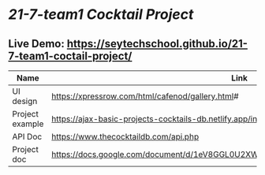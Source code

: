 # _21-7-team1 Cocktail Project_

## Live Demo: <https://seytechschool.github.io/21-7-team1-coctail-project/>

| Name | Link |
| ------ | ------ |
| UI design | <https://xpressrow.com/html/cafenod/gallery.html># |
| Project example | <https://ajax-basic-projects-cocktails-db.netlify.app/index.html> |
| API Doc | <https://www.thecocktaildb.com/api.php> |
| Project doc | <https://docs.google.com/document/d/1eV8GGL0U2XWlmhyIfDnY4zbh4EvzrsvUNRhsIWE6qdE/edit># |
